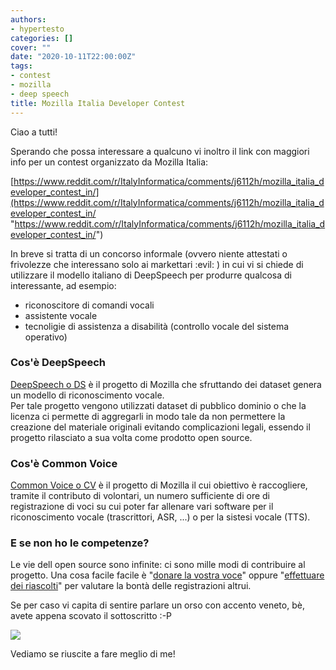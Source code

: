 ```yaml
---
authors:
- hypertesto
categories: []
cover: ""
date: "2020-10-11T22:00:00Z"
tags:
- contest
- mozilla
- deep speech
title: Mozilla Italia Developer Contest
---
```

Ciao a tutti!

Sperando che possa interessare a qualcuno vi inoltro il link con maggiori info per un contest organizzato da Mozilla Italia:

[https://www.reddit.com/r/ItalyInformatica/comments/j6112h/mozilla_italia_developer_contest_in/](https://www.reddit.com/r/ItalyInformatica/comments/j6112h/mozilla_italia_developer_contest_in/ "https://www.reddit.com/r/ItalyInformatica/comments/j6112h/mozilla_italia_developer_contest_in/")

In breve si tratta di un concorso informale (ovvero niente attestati o frivolezze che interessano solo ai markettari :evil: ) in cui vi si chiede di utilizzare il modello italiano di DeepSpeech per produrre qualcosa di interessante, ad esempio:

* riconoscitore di comandi vocali
* assistente vocale
* tecnoligie di assistenza a disabilità (controllo vocale del sistema operativo)

### Cos'è DeepSpeech

[DeepSpeech o DS](https://github.com/mozilla/DeepSpeech) è il progetto di Mozilla che sfruttando dei dataset genera un modello di riconoscimento vocale.  
Per tale progetto vengono utilizzati dataset di pubblico dominio o che la licenza ci permette di aggregarli in modo tale da non permettere la creazione del materiale originali evitando complicazioni legali, essendo il progetto rilasciato a sua volta come prodotto open source.

### Cos'è Common Voice

[Common Voice o CV](https://commonvoice.mozilla.org/it) è il progetto di Mozilla il cui obiettivo è raccogliere, tramite il contributo di volontari, un numero sufficiente di ore di registrazione di voci su cui poter far allenare vari software per il riconoscimento vocale (trascrittori, ASR, ...) o per la sistesi vocale (TTS).

### E se non ho le competenze?

Le vie dell open source sono infinite: ci sono mille modi di contribuire al progetto. Una cosa facile facile è "[donare la vostra voce](https://commonvoice.mozilla.org/it/speak)" oppure "[effettuare dei riascolti](https://commonvoice.mozilla.org/it/listen)" per valutare la bontà delle registrazioni altrui.

Se per caso vi capita di sentire parlare un orso con accento veneto, bè, avete appena scovato il sottoscritto :-P

![](/images/schermata-a-2020-10-12-17-46-43.png)

Vediamo se riuscite a fare meglio di me!